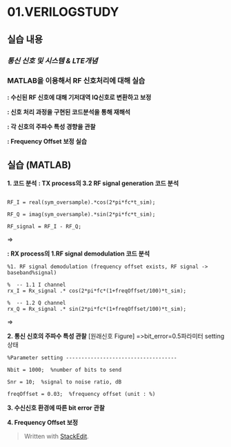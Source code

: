 # 01.VERILOGSTUDY
## 실습 내용
### ***통신 신호 및 시스템 & LTE개념***


### **MATLAB을 이용해서 RF 신호처리에 대해 실습**

**: 수신된 RF 신호에 대해 기저대역 IQ신호로 변환하고 보정**

**: 신호 처리 과정을 구현된 코드분석을 통해 재해석**

**: 각 신호의 주파수 특성 경향을 관찰**

**: Frequency Offset 보정 실습**


## 실습 (MATLAB)

**1. 코드 분석**
**: TX process의 3.2 RF signal generation 코드 분석**
```%  -- 3.2 RF signal generation (product modulator)

RF_I = real(sym_oversample).*cos(2*pi*fc*t_sim);

RF_Q = imag(sym_oversample).*sin(2*pi*fc*t_sim);

RF_signal = RF_I - RF_Q; 
```
=>

**: RX process의 1.RF signal demodulation 코드 분석**
```
%1. RF signal demodulation (frequency offset exists, RF signal -> baseband%signal)

%  -- 1.1 I channel
rx_I = Rx_signal .* cos(2*pi*fc*(1+freqOffset/100)*t_sim);

%  -- 1.2 Q channel
rx_Q = Rx_signal .* sin(2*pi*fc*(1+freqOffset/100)*t_sim);
```
=>


**2.  통신 신호의 주파수 특성 관찰**
[원래신호 Figure]	=>bit_error=0.5파라미터 setting 상태
```
%Parameter setting ------------------------------------

Nbit = 1000;  %number of bits to send

Snr = 10;  %signal to noise ratio, dB

freqOffset = 0.03;  %frequency offset (unit : %)
```


**3. 수신신호 환경에 따른 bit error 관찰**

**4. Frequency Offset 보정**


> Written with [StackEdit](https://stackedit.io/).

<!--stackedit_data:
eyJoaXN0b3J5IjpbMjk2ODIzOTI3LC0yMTM3NDg5ODcsNTkzMj
I1OTc1LDEyMjE4MTA0MjcsLTEwODE5MTU2NjIsLTE1MDE0OTE3
NDUsLTIxNzMxMDkxNCwtMjIyNjk4MzAyLDEzODk3NDE3MDddfQ
==
-->